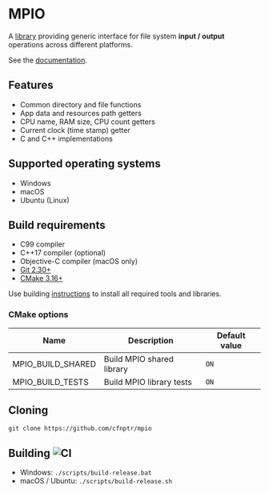 # MPIO

A [library](https://github.com/cfnptr/mpio) providing generic interface for file system **input / output** operations across different platforms.

See the [documentation](https://cfnptr.github.io/mpio).

## Features

* Common directory and file functions
* App data and resources path getters
* CPU name, RAM size, CPU count getters
* Current clock (time stamp) getter
* C and C++ implementations

## Supported operating systems

* Windows
* macOS
* Ubuntu (Linux)

## Build requirements

* C99 compiler
* C++17 compiler (optional)
* Objective-C compiler (macOS only)
* [Git 2.30+](https://git-scm.com/)
* [CMake 3.16+](https://cmake.org/)

Use building [instructions](BUILDING.md) to install all required tools and libraries.

### CMake options

| Name              | Description               | Default value |
|-------------------|---------------------------|---------------|
| MPIO_BUILD_SHARED | Build MPIO shared library | `ON`          |
| MPIO_BUILD_TESTS  | Build MPIO library tests  | `ON`          |

## Cloning

```
git clone https://github.com/cfnptr/mpio
```

## Building ![CI](https://github.com/cfnptr/mpio/actions/workflows/cmake.yml/badge.svg)

* Windows: ```./scripts/build-release.bat```
* macOS / Ubuntu: ```./scripts/build-release.sh```